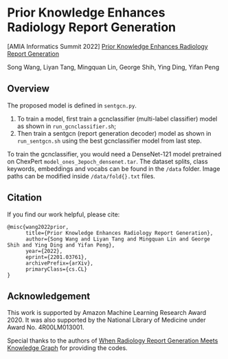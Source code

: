 # Prior Knowledge Enhances Radiology Report Generation

[AMIA Informatics Summit 2022] [Prior Knowledge Enhances Radiology Report Generation](https://arxiv.org/abs/2201.03761)

Song Wang, Liyan Tang, Mingquan Lin, George Shih, Ying Ding, Yifan Peng

## Overview

The proposed model is defined in `sentgcn.py`. 

1. To train a model, first train a gcnclassifier (multi-label classifier) model as shown in `run_gcnclassifier.sh`;
2. Then train a sentgcn (report generation decoder) model as shown in `run_sentgcn.sh` using the best gcnclassifier model from last step.

To train the gcnclassifier, you would need a DenseNet-121 model pretrained on ChexPert `model_ones_3epoch_densenet.tar`. The dataset splits, class keywords, embeddings and vocabs can be found in the `/data` folder. Image paths can be modified inside `/data/fold{}.txt` files.


## Citation
If you find our work helpful, please cite:
```
@misc{wang2022prior,
      title={Prior Knowledge Enhances Radiology Report Generation}, 
      author={Song Wang and Liyan Tang and Mingquan Lin and George Shih and Ying Ding and Yifan Peng},
      year={2022},
      eprint={2201.03761},
      archivePrefix={arXiv},
      primaryClass={cs.CL}
}
```

## Acknowledgement
This work is supported by Amazon Machine Learning Research Award 2020. It was also supported by the National Library of Medicine under Award No. 4R00LM013001. 

Special thanks to the authors of [When Radiology Report Generation Meets Knowledge Graph](https://arxiv.org/abs/2002.08277) for providing the codes.

